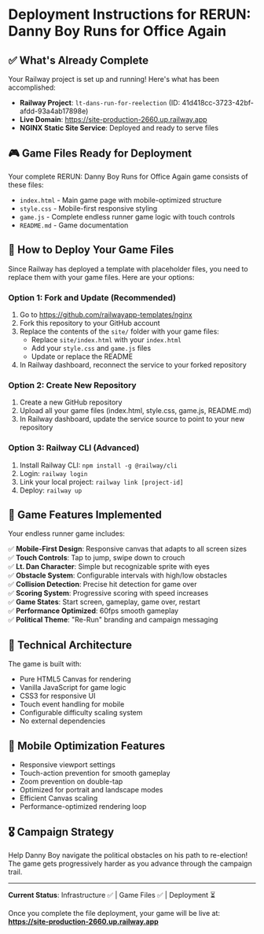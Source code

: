 # Deployment Instructions for RERUN: Danny Boy Runs for Office Again

## ✅ What's Already Complete

Your Railway project is set up and running! Here's what has been accomplished:

- **Railway Project**: `lt-dans-run-for-reelection` (ID: 41d418cc-3723-42bf-afdd-93a4ab17898e)
- **Live Domain**: https://site-production-2660.up.railway.app
- **NGINX Static Site Service**: Deployed and ready to serve files

## 🎮 Game Files Ready for Deployment

Your complete RERUN: Danny Boy Runs for Office Again game consists of these files:
- `index.html` - Main game page with mobile-optimized structure
- `style.css` - Mobile-first responsive styling 
- `game.js` - Complete endless runner game logic with touch controls
- `README.md` - Game documentation

## 🚀 How to Deploy Your Game Files

Since Railway has deployed a template with placeholder files, you need to replace them with your game files. Here are your options:

### Option 1: Fork and Update (Recommended)
1. Go to https://github.com/railwayapp-templates/nginx
2. Fork this repository to your GitHub account
3. Replace the contents of the `site/` folder with your game files:
   - Replace `site/index.html` with your `index.html`
   - Add your `style.css` and `game.js` files
   - Update or replace the README
4. In Railway dashboard, reconnect the service to your forked repository

### Option 2: Create New Repository
1. Create a new GitHub repository
2. Upload all your game files (index.html, style.css, game.js, README.md)
3. In Railway dashboard, update the service source to point to your new repository

### Option 3: Railway CLI (Advanced)
1. Install Railway CLI: `npm install -g @railway/cli`
2. Login: `railway login`
3. Link your local project: `railway link [project-id]`
4. Deploy: `railway up`

## 🎯 Game Features Implemented

Your endless runner game includes:

✅ **Mobile-First Design**: Responsive canvas that adapts to all screen sizes  
✅ **Touch Controls**: Tap to jump, swipe down to crouch  
✅ **Lt. Dan Character**: Simple but recognizable sprite with eyes  
✅ **Obstacle System**: Configurable intervals with high/low obstacles  
✅ **Collision Detection**: Precise hit detection for game over  
✅ **Scoring System**: Progressive scoring with speed increases  
✅ **Game States**: Start screen, gameplay, game over, restart  
✅ **Performance Optimized**: 60fps smooth gameplay  
✅ **Political Theme**: "Re-Run" branding and campaign messaging  

## 🔧 Technical Architecture

The game is built with:
- Pure HTML5 Canvas for rendering
- Vanilla JavaScript for game logic
- CSS3 for responsive UI
- Touch event handling for mobile
- Configurable difficulty scaling system
- No external dependencies

## 📱 Mobile Optimization Features

- Responsive viewport settings
- Touch-action prevention for smooth gameplay
- Zoom prevention on double-tap
- Optimized for portrait and landscape modes
- Efficient Canvas scaling
- Performance-optimized rendering loop

## 🎖️ Campaign Strategy

Help Danny Boy navigate the political obstacles on his path to re-election! The game gets progressively harder as you advance through the campaign trail.

---

**Current Status**: Infrastructure ✅ | Game Files ✅ | Deployment ⏳

Once you complete the file deployment, your game will be live at: **https://site-production-2660.up.railway.app**
